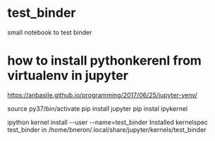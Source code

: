 # test_binder
 
 small notebook to test binder

# how to install pythonkerenl from virtualenv in jupyter

https://anbasile.github.io/programming/2017/06/25/jupyter-venv/

source py37/bin/activate
pip install jupyter
pip instal ipykernel

ipython kernel install --user --name=test_binder
Installed kernelspec test_binder in /home/bneron/.local/share/jupyter/kernels/test_binder

